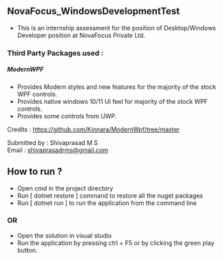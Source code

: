 ##  NovaFocus_WindowsDevelopmentTest

- This is an internship assessment for the position of Desktop/Windows Developer position at NovaFocus Private Ltd.

### Third Party Packages used : 

#####  ModernWPF 
- Provides Modern styles and new features for the majority of the stock WPF controls.
- Provides native windows 10/11 UI feel for majority of the stock WPF controls.
- Provides some controls from UWP.

Credits : https://github.com/Kinnara/ModernWpf/tree/master

Submitted by : Shivaprasad M S <br/> Email : shivaprasadrms@gmail.com

## How to run ?

-  Open cmd in the project directory 
- Run  [ dotnet restore ] command to restore all the nuget packages
- Run [ dotnet run ] to run the application from the command line

### OR 

- Open the solution in visual studio
- Run the application by pressing ctrl + F5 or by clicking the green play button.
